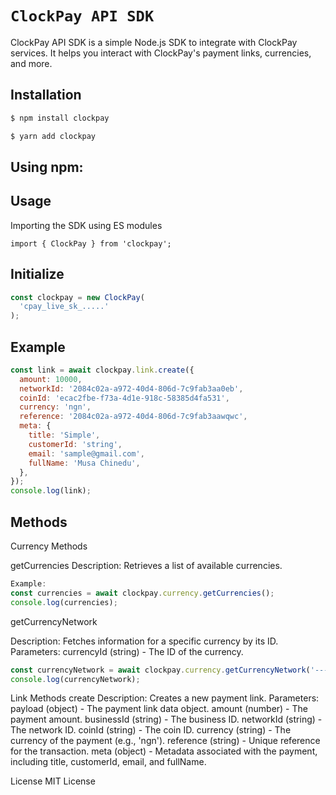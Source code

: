 # `ClockPay API SDK`
ClockPay API SDK is a simple Node.js SDK to integrate with ClockPay services. It helps you interact with ClockPay's payment links, currencies, and more.

## Installation
```bash
$ npm install clockpay
```

```bash
$ yarn add clockpay
```
## Using npm:


## Usage
Importing the SDK using ES modules

```
import { ClockPay } from 'clockpay';
```

## Initialize 
```js
const clockpay = new ClockPay(
  'cpay_live_sk_.....'
);
```

## Example
```js
const link = await clockpay.link.create({
  amount: 10000,
  networkId: '2084c02a-a972-40d4-806d-7c9fab3aa0eb',
  coinId: 'ecac2fbe-f73a-4d1e-918c-58385d4fa531',
  currency: 'ngn',
  reference: '2084c02a-a972-40d4-806d-7c9fab3aawqwc',
  meta: {
    title: 'Simple',
    customerId: 'string',
    email: 'sample@gmail.com',
    fullName: 'Musa Chinedu',
  },
});
console.log(link);
```

## Methods
Currency Methods

getCurrencies
Description: Retrieves a list of available currencies.
```js
Example:
const currencies = await clockpay.currency.getCurrencies();
console.log(currencies);
```

getCurrencyNetwork

Description: Fetches information for a specific currency by its ID.
Parameters:
currencyId (string) - The ID of the currency.
```js
const currencyNetwork = await clockpay.currency.getCurrencyNetwork('----');
console.log(currencyNetwork);
```

Link Methods
create
Description: Creates a new payment link.
Parameters:
payload (object) - The payment link data object.
amount (number) - The payment amount.
businessId (string) - The business ID.
networkId (string) - The network ID.
coinId (string) - The coin ID.
currency (string) - The currency of the payment (e.g., 'ngn').
reference (string) - Unique reference for the transaction.
meta (object) - Metadata associated with the payment, including title, customerId, email, and fullName.

License
MIT License
